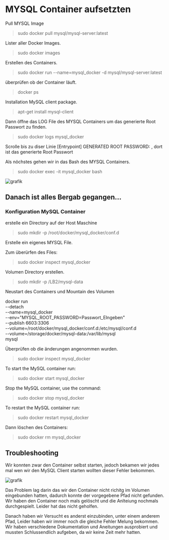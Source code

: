 # MYSQL Container aufsetzten 

Pull MYSQL Image 

> sudo docker pull mysql/mysql-server:latest

Lister aller Docker Images. 

> sudo docker images

Erstellen des Containers. 

> sudo docker run --name=mysql_docker -d mysql/mysql-server:latest

überprüfen ob der Container läuft. 

> docker ps

Installation MySQL client package. 

> apt-get install mysql-client

Dann öffne das LOG File des MYSQL Containers um das generierte Root Passwort zu finden. 

> sudo docker logs mysql_docker

Scrolle bis zu diser Linie [Entrypoint] GENERATED ROOT PASSWORD: , dort ist das generierte Root Passwort 

Als nöchstes gehen wir in das Bash des MYSQL Containers. 

> sudo docker exec -it mysql_docker bash

![grafik](https://user-images.githubusercontent.com/89446428/178361030-d779633b-2c07-4e40-8ac6-79f75bb41eae.png)

## Danach ist alles Bergab gegangen... 

### Konfiguration MySQL Container

erstelle ein Directory auf der Host Maschine 

> sudo mkdir -p /root/docker/mysql_docker/conf.d

Erstelle ein eigenes MYSQL File. 

Zum überürfen des Files: 

> sudo docker inspect mysql_docker

Volumen Directory erstellen. 

> sudo mkdir -p /LB2/mysql-data

Neustart des Containers und Mountain des Volumen 

docker run \
--detach \
--name=mysql_docker \
--env="MYSQL_ROOT_PASSWORD=Passwort_EIngeben" \
--publish 6603:3306 \
--volume=/root/docker/mysql_docker/conf.d:/etc/mysql/conf.d \
--volume=/storage/docker/mysql-data:/var/lib/mysql \
mysql

Überprüfen ob die änderungen angenommen wurden. 

> sudo docker inspect mysql_docker

To start the MySQL container run:

> sudo docker start mysql_docker

Stop the MySQL container, use the command:

> sudo docker stop mysql_docker

To restart the MySQL container run:

> sudo docker restart mysql_docker

Dann löschen des Containers: 

> sudo docker rm mysql_docker

## Troubleshooting 

Wir konnten zwar den Container selbst starten, jedoch bekamen wir jedes mal wen wir den MySQL Client starten wollten dieser Fehler bekommen. 

![grafik](https://user-images.githubusercontent.com/89446428/178368048-8738f2dc-42c0-45d2-abd0-b8c88b89acf0.png)

Das Problem lag darin das wir den Container nicht richitg im Volumen eingebunden hatten, dadurch konnte der vorgegebene Pfad nicht gefunden. Wir haben den Container noch mals gelöscht und die Anlteiung nochmals durchgespielt. Leider hat das nicht geholfen. 

Danach haben wir Versucht es anderst einzubinden, unter einem anderem Pfad, Leider haben wir immer noch die gleiche Fehler Melung bekommen. Wir haben verschiedene Dokumentation und Aneitungen ausprobiert und mussten Schlussendlich aufgeben, da wir keine Zeit mehr hatten. 
